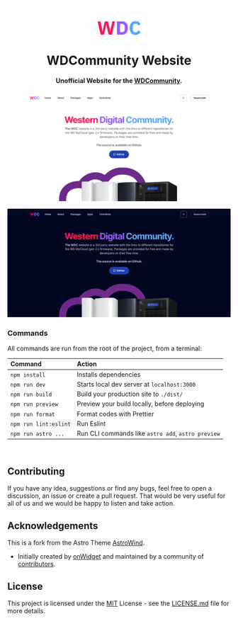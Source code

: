 <h1 align="center">
  <br>
  <a href="http://www.amitmerchant.com/electron-markdownify"><img src=".github/img/logo-website.png" alt="WDCommunity Website" width="100"></a>
  <br>
  WDCommunity Website
  <br>
</h1>

<h4 align="center">Unofficial Website for the <a href="https://github.com/WDCommunity" target="_blank">WDCommunity</a>.</h4>




<p align="center">
  <img src = ".github/img/website-lightmode.png" width=700>
</p>

<p align="center">
  <img src = ".github/img/website-darkmode.png" width=700>
</p>

### Commands

All commands are run from the root of the project, from a terminal:

| Command               | Action                                             |
| :-------------------- | :------------------------------------------------- |
| `npm install`         | Installs dependencies                              |
| `npm run dev`         | Starts local dev server at `localhost:3000`        |
| `npm run build`       | Build your production site to `./dist/`            |
| `npm run preview`     | Preview your build locally, before deploying       |
| `npm run format`      | Format codes with Prettier                         |
| `npm run lint:eslint` | Run Eslint                                         |
| `npm run astro ...`   | Run CLI commands like `astro add`, `astro preview` |

<br>

## Contributing

If you have any idea, suggestions or find any bugs, feel free to open a discussion, an issue or create a pull request.
That would be very useful for all of us and we would be happy to listen and take action.

## Acknowledgements

This is a fork from the Astro Theme [AstroWind](https://github.com/onwidget/astrowind).

- Initially created by [onWidget](https://onwidget.com) and maintained by a community of [contributors](https://github.com/onwidget/astrowind/graphs/contributors).

## License

This project is licensed under the [MIT](LICENSE.md) License - see the [LICENSE.md](LICENSE.md) file for more details.
